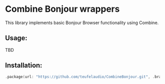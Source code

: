 # Combine Bonjour wrappers

This library implements basic Bonjour Browser functionality using Combine.

## Usage:

TBD

## Installation:

```swift
.package(url: "https://github.com/teufelaudio/CombineBonjour.git", .branch("master"))
```
